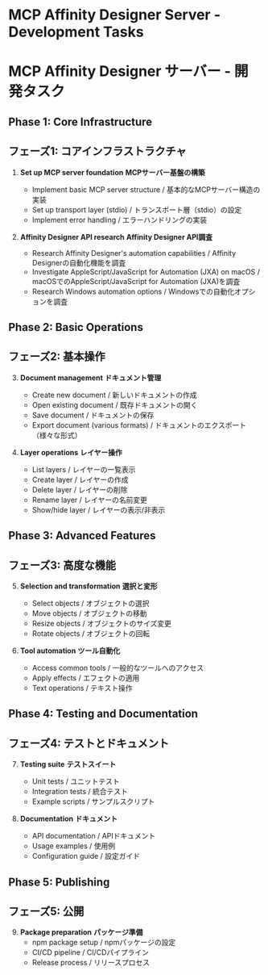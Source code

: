 # MCP Affinity Designer Server - Development Tasks
# MCP Affinity Designer サーバー - 開発タスク

## Phase 1: Core Infrastructure
## フェーズ1: コアインフラストラクチャ

1. **Set up MCP server foundation**
   **MCPサーバー基盤の構築**
   - Implement basic MCP server structure / 基本的なMCPサーバー構造の実装
   - Set up transport layer (stdio) / トランスポート層（stdio）の設定
   - Implement error handling / エラーハンドリングの実装

2. **Affinity Designer API research**
   **Affinity Designer API調査**
   - Research Affinity Designer's automation capabilities / Affinity Designerの自動化機能を調査
   - Investigate AppleScript/JavaScript for Automation (JXA) on macOS / macOSでのAppleScript/JavaScript for Automation (JXA)を調査
   - Research Windows automation options / Windowsでの自動化オプションを調査

## Phase 2: Basic Operations
## フェーズ2: 基本操作

3. **Document management**
   **ドキュメント管理**
   - Create new document / 新しいドキュメントの作成
   - Open existing document / 既存ドキュメントの開く
   - Save document / ドキュメントの保存
   - Export document (various formats) / ドキュメントのエクスポート（様々な形式）

4. **Layer operations**
   **レイヤー操作**
   - List layers / レイヤーの一覧表示
   - Create layer / レイヤーの作成
   - Delete layer / レイヤーの削除
   - Rename layer / レイヤーの名前変更
   - Show/hide layer / レイヤーの表示/非表示

## Phase 3: Advanced Features
## フェーズ3: 高度な機能

5. **Selection and transformation**
   **選択と変形**
   - Select objects / オブジェクトの選択
   - Move objects / オブジェクトの移動
   - Resize objects / オブジェクトのサイズ変更
   - Rotate objects / オブジェクトの回転

6. **Tool automation**
   **ツール自動化**
   - Access common tools / 一般的なツールへのアクセス
   - Apply effects / エフェクトの適用
   - Text operations / テキスト操作

## Phase 4: Testing and Documentation
## フェーズ4: テストとドキュメント

7. **Testing suite**
   **テストスイート**
   - Unit tests / ユニットテスト
   - Integration tests / 統合テスト
   - Example scripts / サンプルスクリプト

8. **Documentation**
   **ドキュメント**
   - API documentation / APIドキュメント
   - Usage examples / 使用例
   - Configuration guide / 設定ガイド

## Phase 5: Publishing
## フェーズ5: 公開

9. **Package preparation**
   **パッケージ準備**
   - npm package setup / npmパッケージの設定
   - CI/CD pipeline / CI/CDパイプライン
   - Release process / リリースプロセス